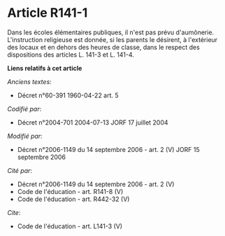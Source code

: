 # Article R141-1

Dans les écoles élémentaires publiques, il n'est pas prévu d'aumônerie. L'instruction religieuse est donnée, si les parents
le désirent, à l'extérieur des locaux et en dehors des heures de classe, dans le respect des dispositions des articles L.
141-3 et L. 141-4.

**Liens relatifs à cet article**

_Anciens textes_:

  - Décret n°60-391 1960-04-22 art. 5

_Codifié par_:

  - Décret n°2004-701 2004-07-13 JORF 17 juillet 2004

_Modifié par_:

  - Décret n°2006-1149 du 14 septembre 2006 - art. 2 (V) JORF 15 septembre 2006

_Cité par_:

  - Décret n°2006-1149 du 14 septembre 2006 - art. 2 (V)
  - Code de l'éducation - art. R141-8 (V)
  - Code de l'éducation - art. R442-32 (V)

_Cite_:

  - Code de l'éducation - art. L141-3 (V)
